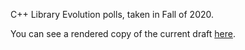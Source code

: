 C++ Library Evolution polls, taken in Fall of 2020.

You can see a rendered copy of the current draft [here](https://api.csswg.org/bikeshed/?force=1&url=https://raw.githubusercontent.com/brycelelbach/wg21_p2233_2020_fall_library_evolution_polls/main/2020_fall_library_evolution_polls.bs).

